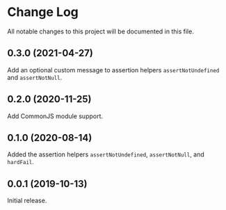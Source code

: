 # Change Log

All notable changes to this project will be documented in this file.

## 0.3.0 (2021-04-27)

Add an optional custom message to assertion helpers `assertNotUndefined` and `assertNotNull`.

## 0.2.0 (2020-11-25)

Add CommonJS module support.

## 0.1.0 (2020-08-14)

Added the assertion helpers `assertNotUndefined`, `assertNotNull`, and `hardFail`.

## 0.0.1 (2019-10-13)

Initial release.
